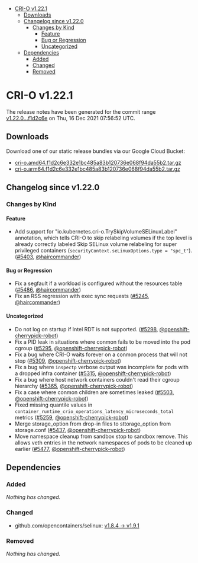 - [CRI-O v1.22.1](#cri-o-v1221)
  - [Downloads](#downloads)
  - [Changelog since v1.22.0](#changelog-since-v1220)
    - [Changes by Kind](#changes-by-kind)
      - [Feature](#feature)
      - [Bug or Regression](#bug-or-regression)
      - [Uncategorized](#uncategorized)
  - [Dependencies](#dependencies)
    - [Added](#added)
    - [Changed](#changed)
    - [Removed](#removed)

# CRI-O v1.22.1

The release notes have been generated for the commit range
[v1.22.0...f1d2c6e](https://github.com/cri-o/cri-o/compare/v1.22.0...f1d2c6e332e1bc485a83b120736e068f94da55b2) on Thu, 16 Dec 2021 07:56:52 UTC.

## Downloads

Download one of our static release bundles via our Google Cloud Bucket:

- [cri-o.amd64.f1d2c6e332e1bc485a83b120736e068f94da55b2.tar.gz](https://storage.googleapis.com/cri-o/artifacts/cri-o.amd64.f1d2c6e332e1bc485a83b120736e068f94da55b2.tar.gz)
- [cri-o.arm64.f1d2c6e332e1bc485a83b120736e068f94da55b2.tar.gz](https://storage.googleapis.com/cri-o/artifacts/cri-o.arm64.f1d2c6e332e1bc485a83b120736e068f94da55b2.tar.gz)

## Changelog since v1.22.0

### Changes by Kind

#### Feature
 - Add support for "io.kubernetes.cri-o.TrySkipVolumeSELinuxLabel" annotation, which tells CRI-O to skip relabeling volumes if the top level is already correctly labeled
  Skip SELinux volume relabeling for super privileged containers (`securityContext.seLinuxOptions.type = "spc_t"`). ([#5403](https://github.com/cri-o/cri-o/pull/5403), [@haircommander](https://github.com/haircommander))

#### Bug or Regression
 - Fix a segfault if a workload is configured without the resources table ([#5486](https://github.com/cri-o/cri-o/pull/5486), [@haircommander](https://github.com/haircommander))
 - Fix an RSS regression with exec sync requests ([#5245](https://github.com/cri-o/cri-o/pull/5245), [@haircommander](https://github.com/haircommander))

#### Uncategorized
 - Do not log on startup if Intel RDT is not supported. ([#5298](https://github.com/cri-o/cri-o/pull/5298), [@openshift-cherrypick-robot](https://github.com/openshift-cherrypick-robot))
 - Fix a PID leak in situations where conmon fails to be moved into the pod cgroup ([#5295](https://github.com/cri-o/cri-o/pull/5295), [@openshift-cherrypick-robot](https://github.com/openshift-cherrypick-robot))
 - Fix a bug where CRI-O waits forever on a conmon process that will not stop ([#5309](https://github.com/cri-o/cri-o/pull/5309), [@openshift-cherrypick-robot](https://github.com/openshift-cherrypick-robot))
 - Fix a bug where `inspectp` verbose output was incomplete for pods with a dropped infra container ([#5315](https://github.com/cri-o/cri-o/pull/5315), [@openshift-cherrypick-robot](https://github.com/openshift-cherrypick-robot))
 - Fix a bug where host network containers couldn't read their cgroup hierarchy ([#5365](https://github.com/cri-o/cri-o/pull/5365), [@openshift-cherrypick-robot](https://github.com/openshift-cherrypick-robot))
 - Fix a case where conmon children are sometimes leaked ([#5503](https://github.com/cri-o/cri-o/pull/5503), [@openshift-cherrypick-robot](https://github.com/openshift-cherrypick-robot))
 - Fixed missing quantile values in `container_runtime_crio_operations_latency_microseconds_total` metrics ([#5259](https://github.com/cri-o/cri-o/pull/5259), [@openshift-cherrypick-robot](https://github.com/openshift-cherrypick-robot))
 - Merge storage_option from drop-in files to sttorage_option from storage.conf ([#5437](https://github.com/cri-o/cri-o/pull/5437), [@openshift-cherrypick-robot](https://github.com/openshift-cherrypick-robot))
 - Move namespace cleanup from sandbox stop to sandbox remove. This allows veth entries in the network namespaces of pods to be cleaned up earlier ([#5477](https://github.com/cri-o/cri-o/pull/5477), [@openshift-cherrypick-robot](https://github.com/openshift-cherrypick-robot))

## Dependencies

### Added
_Nothing has changed._

### Changed
- github.com/opencontainers/selinux: [v1.8.4 → v1.9.1](https://github.com/opencontainers/selinux/compare/v1.8.4...v1.9.1)

### Removed
_Nothing has changed._
